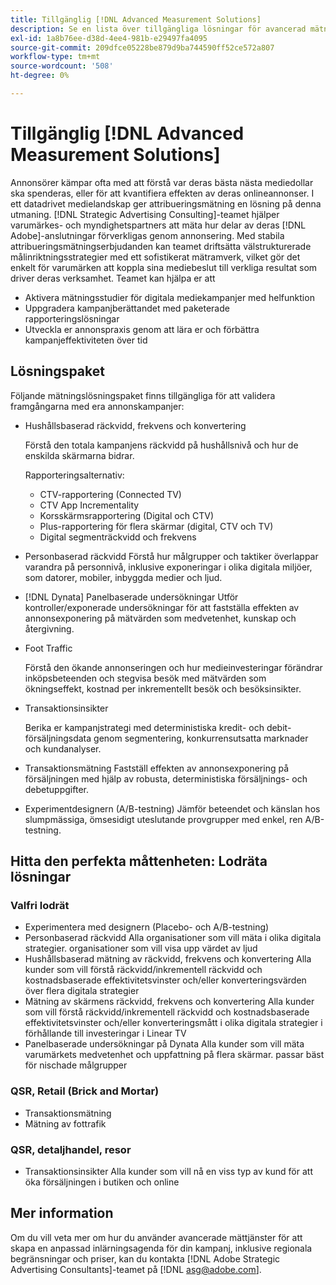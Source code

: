 ```yaml
---
title: Tillgänglig [!DNL Advanced Measurement Solutions]
description: Se en lista över tillgängliga lösningar för avancerad mätning.
exl-id: 1a8b76ee-d38d-4ee4-981b-e29497fa4095
source-git-commit: 209dfce05228be879d9ba744590ff52ce572a807
workflow-type: tm+mt
source-wordcount: '508'
ht-degree: 0%

---
```


# Tillgänglig [!DNL Advanced Measurement Solutions]

Annonsörer kämpar ofta med att förstå var deras bästa nästa mediedollar ska spenderas, eller för att kvantifiera effekten av deras onlineannonser. I ett datadrivet medielandskap ger attribueringsmätning en lösning på denna utmaning. [!DNL Strategic Advertising Consulting]-teamet hjälper varumärkes- och myndighetspartners att mäta hur delar av deras [!DNL Adobe]-anslutningar förverkligas genom annonsering. Med stabila attribueringsmätningserbjudanden kan teamet driftsätta välstrukturerade målinriktningsstrategier med ett sofistikerat mätramverk, vilket gör det enkelt för varumärken att koppla sina mediebeslut till verkliga resultat som driver deras verksamhet. Teamet kan hjälpa er att

* Aktivera mätningsstudier för digitala mediekampanjer med helfunktion
* Uppgradera kampanjberättandet med paketerade rapporteringslösningar
* Utveckla er annonspraxis genom att lära er och förbättra kampanjeffektiviteten över tid

## Lösningspaket

Följande mätningslösningspaket finns tillgängliga för att validera framgångarna med era annonskampanjer:

* Hushållsbaserad räckvidd, frekvens och konvertering

   Förstå den totala kampanjens räckvidd på hushållsnivå och hur de enskilda skärmarna bidrar.

   Rapporteringsalternativ:
   * CTV-rapportering (Connected TV)
   * CTV App Incrementality
   * Korsskärmsrapportering (Digital och CTV)
   * Plus-rapportering för flera skärmar (digital, CTV och TV)
   * Digital segmenträckvidd och frekvens

* Personbaserad räckvidd
Förstå hur målgrupper och taktiker överlappar varandra på personnivå, inklusive exponeringar i olika digitala miljöer, som datorer, mobiler, inbyggda medier och ljud.

* [!DNL Dynata] Panelbaserade undersökningar Utför kontroller/exponerade undersökningar för att fastställa effekten av annonsexponering på mätvärden som medvetenhet, kunskap och återgivning.

* Foot Traffic

   Förstå den ökande annonseringen och hur medieinvesteringar förändrar inköpsbeteenden och stegvisa besök med mätvärden som ökningseffekt, kostnad per inkrementellt besök och besöksinsikter.

* Transaktionsinsikter

   Berika er kampanjstrategi med deterministiska kredit- och debit-försäljningsdata genom segmentering, konkurrensutsatta marknader och kundanalyser.

* Transaktionsmätning
Fastställ effekten av annonsexponering på försäljningen med hjälp av robusta, deterministiska försäljnings- och debetuppgifter.

* Experimentdesignern (A/B-testning)
Jämför beteendet och känslan hos slumpmässiga, ömsesidigt uteslutande provgrupper med enkel, ren A/B-testning.

## Hitta den perfekta måttenheten: Lodräta lösningar

### Valfri lodrät

* Experimentera med designern (Placebo- och A/B-testning)
* Personbaserad räckvidd
Alla organisationer som vill mäta i olika digitala strategier. organisationer som vill visa upp värdet av ljud
* Hushållsbaserad mätning av räckvidd, frekvens och konvertering
Alla kunder som vill förstå räckvidd/inkrementell räckvidd och kostnadsbaserade effektivitetsvinster och/eller konverteringsvärden över flera digitala strategier
* Mätning av skärmens räckvidd, frekvens och konvertering
Alla kunder som vill förstå räckvidd/inkrementell räckvidd och kostnadsbaserade effektivitetsvinster och/eller konverteringsmått i olika digitala strategier i förhållande till investeringar i Linear TV
* Panelbaserade undersökningar på Dynata
Alla kunder som vill mäta varumärkets medvetenhet och uppfattning på flera skärmar. passar bäst för nischade målgrupper

### QSR, Retail (Brick and Mortar)

* Transaktionsmätning
* Mätning av fottrafik

### QSR, detaljhandel, resor

* Transaktionsinsikter
Alla kunder som vill nå en viss typ av kund för att öka försäljningen i butiken och online

## Mer information

Om du vill veta mer om hur du använder avancerade mättjänster för att skapa en anpassad inlärningsagenda för din kampanj, inklusive regionala begränsningar och priser, kan du kontakta [!DNL Adobe Strategic Advertising Consultants]-teamet på [!DNL asg@adobe.com].
